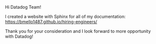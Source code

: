 Hi Datadog Team!

I created a website with Sphinx for all of my documentation: https://bmello1487.github.io/hiring-engineers/


Thank you for your consideration and I look forward to more opportunity with Datadog!
